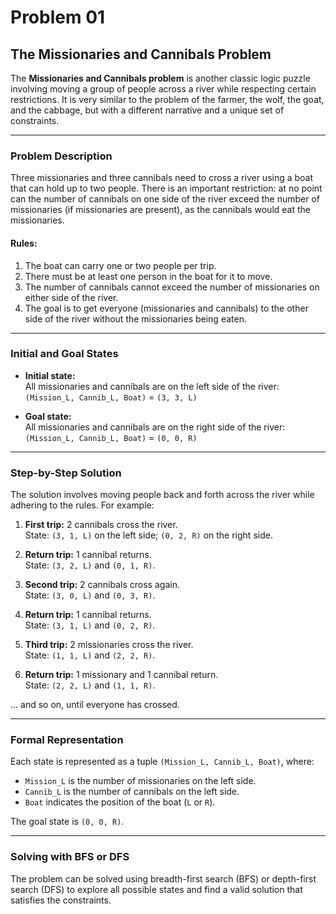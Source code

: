 # Problem 01

## The Missionaries and Cannibals Problem

The **Missionaries and Cannibals problem** is another classic logic puzzle involving moving a group of people across a river while respecting certain restrictions. It is very similar to the problem of the farmer, the wolf, the goat, and the cabbage, but with a different narrative and a unique set of constraints.

---

### **Problem Description**

Three missionaries and three cannibals need to cross a river using a boat that can hold up to two people. There is an important restriction: at no point can the number of cannibals on one side of the river exceed the number of missionaries (if missionaries are present), as the cannibals would eat the missionaries.

#### **Rules:**

1. The boat can carry one or two people per trip.
2. There must be at least one person in the boat for it to move.
3. The number of cannibals cannot exceed the number of missionaries on either side of the river.
4. The goal is to get everyone (missionaries and cannibals) to the other side of the river without the missionaries being eaten.

---

### **Initial and Goal States**

- **Initial state:**  
  All missionaries and cannibals are on the left side of the river:  
  `(Mission_L, Cannib_L, Boat)` = `(3, 3, L)`

- **Goal state:**  
  All missionaries and cannibals are on the right side of the river:  
  `(Mission_L, Cannib_L, Boat)` = `(0, 0, R)`

---

### **Step-by-Step Solution**

The solution involves moving people back and forth across the river while adhering to the rules. For example:

1. **First trip:** 2 cannibals cross the river.  
   State: `(3, 1, L)` on the left side; `(0, 2, R)` on the right side.

2. **Return trip:** 1 cannibal returns.  
   State: `(3, 2, L)` and `(0, 1, R)`.

3. **Second trip:** 2 cannibals cross again.  
   State: `(3, 0, L)` and `(0, 3, R)`.

4. **Return trip:** 1 cannibal returns.  
   State: `(3, 1, L)` and `(0, 2, R)`.

5. **Third trip:** 2 missionaries cross the river.  
   State: `(1, 1, L)` and `(2, 2, R)`.

6. **Return trip:** 1 missionary and 1 cannibal return.  
   State: `(2, 2, L)` and `(1, 1, R)`.

... and so on, until everyone has crossed.

---

### **Formal Representation**

Each state is represented as a tuple `(Mission_L, Cannib_L, Boat)`, where:

- `Mission_L` is the number of missionaries on the left side.
- `Cannib_L` is the number of cannibals on the left side.
- `Boat` indicates the position of the boat (`L` or `R`).

The goal state is `(0, 0, R)`.

---

### **Solving with BFS or DFS**

The problem can be solved using breadth-first search (BFS) or depth-first search (DFS) to explore all possible states and find a valid solution that satisfies the constraints.
